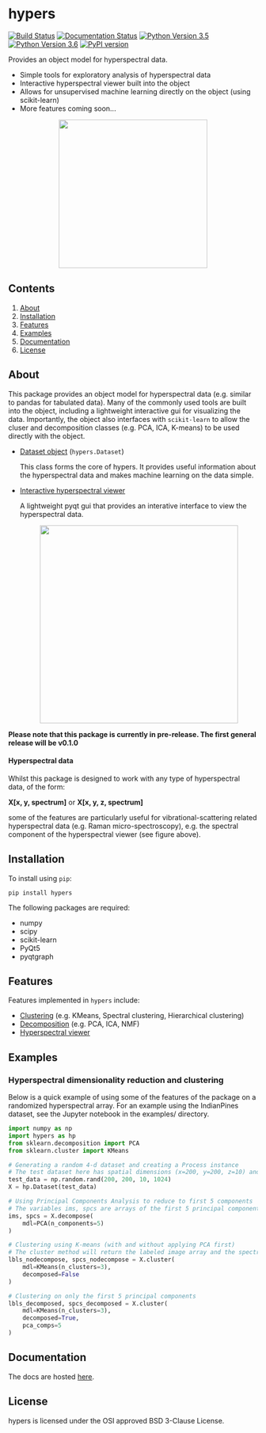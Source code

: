 # hypers
[![Build Status](https://travis-ci.com/priyankshah7/hypers.svg?token=xX99xZvXU9jWErT5D1zh&branch=master)](https://travis-ci.com/priyankshah7/hypers)
[![Documentation Status](https://readthedocs.org/projects/hypers/badge/?version=latest)](http://hypers.readthedocs.io/en/latest/?badge=latest)
[![Python Version 3.5](https://img.shields.io/badge/Python-3.5-blue.svg)](https://www.python.org/downloads/)
[![Python Version 3.6](https://img.shields.io/badge/Python-3.6-blue.svg)](https://www.python.org/downloads/)
[![PyPI version](https://badge.fury.io/py/hypers.svg)](https://badge.fury.io/py/hypers)

Provides an object model for hyperspectral data.

+ Simple tools for exploratory analysis of hyperspectral data
+ Interactive hyperspectral viewer built into the object
+ Allows for unsupervised machine learning directly on the object (using scikit-learn)
+ More features coming soon...

<p align="center"><img src="/docs/images/hyperspectral_image.png" width="300"></p>

## Contents
1. [About](#about)
1. [Installation](#installation)
2. [Features](#features)
3. [Examples](#examples)
4. [Documentation](#documentation)
5. [License](#license)

## About
This package provides an object model for hyperspectral data (e.g. similar to pandas for tabulated data). Many of the 
commonly used tools are built into the object, including a lightweight interactive gui for visualizing the data. 
Importantly, the object also interfaces with `scikit-learn` to allow the cluser and decomposition classes (e.g. PCA, 
ICA, K-means) to be used directly with the object.

+ [Dataset object](http://hypers.readthedocs.io/en/latest/source/Dataset/index.html) (`hypers.Dataset`)
    
    This class forms the core of hypers. It provides useful information about the 
    hyperspectral data and makes machine learning on the data simple.
    
+ [Interactive hyperspectral viewer](http://hypers.readthedocs.io/en/latest/source/hypview/index.html)

    A lightweight pyqt gui that provides an interative interface to view the 
    hyperspectral data.
    
    <p align="center"><img src="/docs/source/hypview/hyperspectral_view.png" width="400"></p>
    
**Please note that this package is currently in pre-release. The first general release will 
be v0.1.0**

#### Hyperspectral data
Whilst this package is designed to work with any type of hyperspectral data, of the form: 

**X[x, y, spectrum]** or
**X[x, y, z, spectrum]**

some of the features are particularly useful for vibrational-scattering related hyperspectral data (e.g. Raman micro-spectroscopy), e.g. the spectral component of the hyperspectral viewer (see figure above).


## Installation
To install using `pip`:
```
pip install hypers
```

The following packages are required:

+ numpy
+ scipy
+ scikit-learn
+ PyQt5
+ pyqtgraph

## Features
Features implemented in ``hypers`` include:

+ [Clustering](http://hypers.readthedocs.io/en/latest/source/cluster/index.html) (e.g. KMeans, Spectral clustering, Hierarchical clustering)
+ [Decomposition](http://hypers.readthedocs.io/en/latest/source/decomposition/index.html) (e.g. PCA, ICA, NMF)
+ [Hyperspectral viewer](http://hypers.readthedocs.io/en/latest/source/hypview/index.html)

	
## Examples

### Hyperspectral dimensionality reduction and clustering
Below is a quick example of using some of the features of the package on a randomized hyperspectral array. For an example using the IndianPines dataset, see the Jupyter notebook in the examples/ directory.

```python
import numpy as np
import hypers as hp
from sklearn.decomposition import PCA
from sklearn.cluster import KMeans

# Generating a random 4-d dataset and creating a Process instance
# The test dataset here has spatial dimensions (x=200, y=200, z=10) and spectral dimension (s=1024)
test_data = np.random.rand(200, 200, 10, 1024)
X = hp.Dataset(test_data)

# Using Principal Components Analysis to reduce to first 5 components
# The variables ims, spcs are arrays of the first 5 principal components for the images, spectra respectively
ims, spcs = X.decompose(
    mdl=PCA(n_components=5)
)

# Clustering using K-means (with and without applying PCA first)
# The cluster method will return the labeled image array and the spectrum for each cluster
lbls_nodecompose, spcs_nodecompose = X.cluster(
    mdl=KMeans(n_clusters=3),
    decomposed=False
)

# Clustering on only the first 5 principal components
lbls_decomposed, spcs_decomposed = X.cluster(
    mdl=KMeans(n_clusters=3),
    decomposed=True,
    pca_comps=5
)
```

## Documentation
The docs are hosted [here](http://hypers.readthedocs.io/en/latest/?badge=latest).

## License
hypers is licensed under the OSI approved BSD 3-Clause License.
